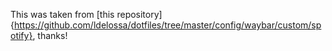 This was taken from [this repository]{https://github.com/ldelossa/dotfiles/tree/master/config/waybar/custom/spotify}, thanks!
